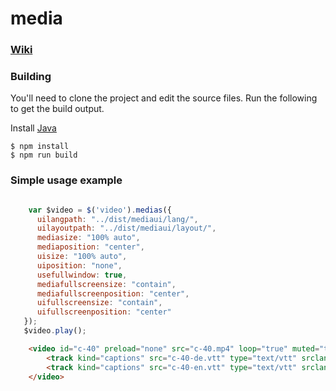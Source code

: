 # media

### [Wiki](https://github.com/cgkineo/media/wiki)

### Building
You'll need to clone the project and edit the source files.
Run the following to get the build output.

Install [Java](https://www.java.com/en/download/)
```
$ npm install
$ npm run build
```

### Simple usage example
```javascript

    var $video = $('video').medias({
      uilangpath: "../dist/mediaui/lang/",
      uilayoutpath: "../dist/mediaui/layout/",
      mediasize: "100% auto",
      mediaposition: "center",
      uisize: "100% auto",
      uiposition: "none",
      usefullwindow: true,
      mediafullscreensize: "contain",
      mediafullscreenposition: "center",
      uifullscreensize: "contain",
      uifullscreenposition: "center"
   });
   $video.play();

```

```html
    <video id="c-40" preload="none" src="c-40.mp4" loop="true" muted="true" poster="c-40.jpg">
        <track kind="captions" src="c-40-de.vtt" type="text/vtt" srclang="de" label="Deutsch">
        <track kind="captions" src="c-40-en.vtt" type="text/vtt" srclang="en" label="English" default="true">
    </video>
```
